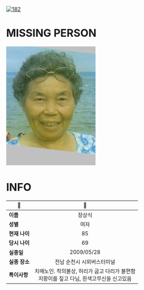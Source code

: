 [![182](https://img.shields.io/badge/%EC%8B%A4%EC%A2%85%EC%8B%A0%EA%B3%A0%EB%8A%94%20%EA%B5%AD%EB%B2%88%EC%97%86%EC%9D%B4-182-blue)](http://safe182.go.kr/index.do)

# MISSING PERSON

<img src="./missing_person.jpg">

# INFO

|🔑|💎|
|--|:--:|
|**이름**|장상식|
|**성별**|여자|
|**현재 나이**|85|
|**당시 나이**|69|
|**실종일**|2009/05/28|
|**실종 장소**|전남 순천시 시외버스터미널 |
|**특이사항**|치매노인. 착의불상, 허리가 굽고 다리가 불편함</br>지팡이를 짚고 다님, 흰색고무신을 신고있음|

